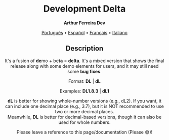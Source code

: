 <h1 align="center">Development Delta</h1>

<p align="center"><strong>Arthur Ferreira Dev</strong></p>

<div align="center">
    <a href="../pt-BR/delta.md">Português</a>
    <span>•</span>
    <a href="../es-ES/delta.md">Español</a>
    <span>•</span>
    <a href="">Français</a>
    <span>•</span>
    <a href="">Italiano</a>
</div>

<section align="center">
    <h2>Description</h2>
    <p>
        It's a fusion of <strong>de</strong>mo + be<strong>ta</strong> = <strong>delta</strong>. It's a mixed version that shows the final release along with some demo elements for users, and it may still need some <strong>bug fixes</strong>.
    </p>
    <p>
        Format: <strong>DL</strong> | <strong>dL</strong>
    </p>
    <p>
        Examples: <strong>DL1.8.3</strong> | <strong>dL1</strong>
    </p>
    <p>
        <strong>dL</strong> is better for showing whole-number versions (e.g., dL2). If you want, it can include one decimal place (e.g., 3.7), but it is NOT recommended to use two or more decimal places. <br>
        Meanwhile, <strong>DL</strong> is better for decimal-based versions, though it can also be used for whole numbers.
    </p>
    <p>
        Please leave a reference to this page/documentation (Please &#x1F605;)!
    </p>
</section>